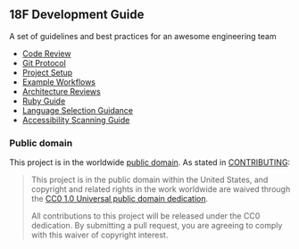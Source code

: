 ## 18F Development Guide

A set of guidelines and best practices for an awesome engineering team

* [Code Review](/code_review)
* [Git Protocol](/git_protocol)
* [Project Setup](/project_setup)
* [Example Workflows](/example_workflows)
* [Architecture Reviews](/architecture_reviews)
* [Ruby Guide](/ruby)
* [Language Selection Guidance](/language_selection)
* [Accessibility Scanning Guide](/accessibility_scanning)

### Public domain

This project is in the worldwide [public domain](LICENSE.md). As stated in
[CONTRIBUTING](CONTRIBUTING.md):

> This project is in the public domain within the United States, and copyright
> and related rights in the work worldwide are waived through the [CC0 1.0
> Universal public domain
> dedication](https://creativecommons.org/publicdomain/zero/1.0/).
>
> All contributions to this project will be released under the CC0
>dedication. By submitting a pull request, you are agreeing to comply
>with this waiver of copyright interest.
